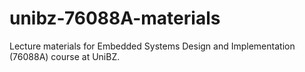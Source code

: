 # unibz-76088A-materials

 Lecture materials for Embedded Systems Design and Implementation (76088A) course at UniBZ.
